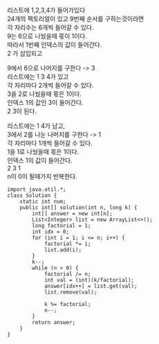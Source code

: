리스트에 1,2,3,4가 들어가있다   
24개의 팩토리얼이 있고 9번째 순서를 구하는것이라면   
각 자리수는 6개씩 들어갈 수 있다.   
9는 6으로 나눴을때 몫이 1이다.   
따라서 1번째 인덱스의 값이 들어간다.   
2 가 삽입되고   
   
9에서 6으로 나머지를 구한다 -> 3   
리스트에는 1 3 4가 있고   
각 자리마다 2개씩 들어갈 수 있다.   
3을 2로 나눴을때 몫은 1이다.   
인덱스 1의 값인 3이 들어간다.   
2 3이 된다.   
   
리스트에는 1 4가 남고,   
3에서 2를 나눈 나머지를 구한다 -> 1   
각 자리마다 1개씩 들어갈 수 있다.   
1을 1로 나눴을때 몫은 1이다.   
인덱스 1의 값이 들어간다.   
2 3 1    
n이 0이 될때가지 반복한다.   

```
import java.util.*;
class Solution {
    static int num;
    public int[] solution(int n, long k) {
        int[] answer = new int[n];
        List<Integer> list = new ArrayList<>();
        long factorial = 1;
        int idx = 0;
        for (int i = 1; i <= n; i++) {
            factorial *= i;
            list.add(i);
        }
        k--;
        while (n > 0) {
            factorial /= n;
            int val = (int)(k/factorial);
            answer[idx++] = list.get(val);
            list.remove(val);
            
            k %= factorial;
            n--;
        }
        return answer;
    }
}
```
